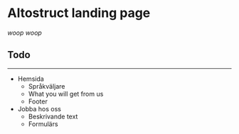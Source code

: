 # Altostruct landing page

_woop woop_

## Todo

---

- Hemsida
  - Språkväljare
  - What you will get from us
  - Footer
- Jobba hos oss
  - Beskrivande text
  - Formulärs